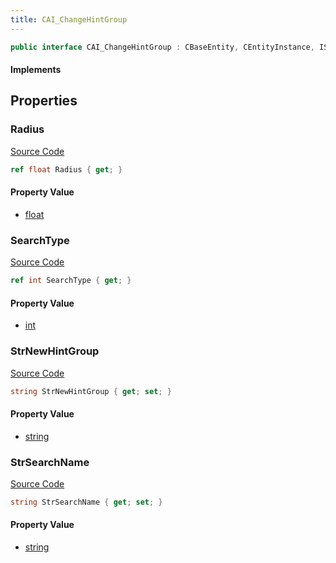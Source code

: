 ```yaml
---
title: CAI_ChangeHintGroup
---
```


```csharp
public interface CAI_ChangeHintGroup : CBaseEntity, CEntityInstance, ISchemaClass<CEntityInstance>, ISchemaClass<CBaseEntity>, ISchemaClass<CAI_ChangeHintGroup>, ISchemaField, ISchemaClass, INativeHandle
```

#### Implements

## Properties

### Radius

[Source Code](https://github.com/swiftly-solution/swiftlys2/blob/beta/managed/src/SwiftlyS2.Generated/Schemas/Interfaces/CAI_ChangeHintGroup.cs#L22)

```csharp
ref float Radius { get; }
```

#### Property Value

- [float](https://learn.microsoft.com/dotnet/api/system.single)

### SearchType

[Source Code](https://github.com/swiftly-solution/swiftlys2/blob/beta/managed/src/SwiftlyS2.Generated/Schemas/Interfaces/CAI_ChangeHintGroup.cs#L16)

```csharp
ref int SearchType { get; }
```

#### Property Value

- [int](https://learn.microsoft.com/dotnet/api/system.int32)

### StrNewHintGroup

[Source Code](https://github.com/swiftly-solution/swiftlys2/blob/beta/managed/src/SwiftlyS2.Generated/Schemas/Interfaces/CAI_ChangeHintGroup.cs#L20)

```csharp
string StrNewHintGroup { get; set; }
```

#### Property Value

- [string](https://learn.microsoft.com/dotnet/api/system.string)

### StrSearchName

[Source Code](https://github.com/swiftly-solution/swiftlys2/blob/beta/managed/src/SwiftlyS2.Generated/Schemas/Interfaces/CAI_ChangeHintGroup.cs#L18)

```csharp
string StrSearchName { get; set; }
```

#### Property Value

- [string](https://learn.microsoft.com/dotnet/api/system.string)

